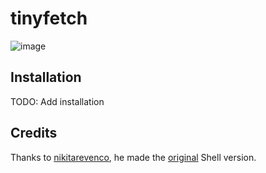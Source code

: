 # tinyfetch
![image](https://raw.githubusercontent.com/RiverCodesIG/tinyfetch/main/image.png)

## Installation
TODO: Add installation

## Credits
Thanks to [nikitarevenco](https://github.com/nikitarevenco), he made the [original](https://github.com/nikitarevenco/tinyfetch) Shell version.